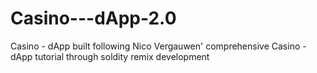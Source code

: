 # Casino---dApp-2.0
Casino  - dApp 
built following Nico Vergauwen' comprehensive Casino - dApp tutorial 
through soldity remix development 

